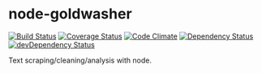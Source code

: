 node-goldwasher
===============
[![Build Status](https://travis-ci.org/alexlangberg/node-goldwasher.svg?branch=master)](https://travis-ci.org/alexlangberg/node-goldwasher)
[![Coverage Status](https://coveralls.io/repos/alexlangberg/node-goldwasher/badge.png?branch=master)](https://coveralls.io/r/alexlangberg/node-goldwasher?branch=master)
[![Code Climate](https://codeclimate.com/github/alexlangberg/node-goldwasher.png)](https://codeclimate.com/github/alexlangberg/node-goldwasher)
[![Dependency Status](https://david-dm.org/alexlangberg/node-goldwasher.svg)](https://david-dm.org/alexlangberg/node-goldwasher)
[![devDependency Status](https://david-dm.org/alexlangberg/node-goldwasher/dev-status.svg)](https://david-dm.org/alexlangberg/node-goldwasher#info=devDependencies)

Text scraping/cleaning/analysis with node.